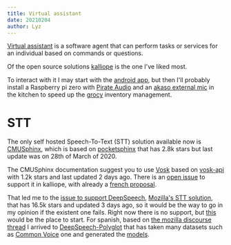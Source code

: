 ```yaml
---
title: Virtual assistant
date: 20210204
author: Lyz
---
```


[Virtual assistant](https://en.wikipedia.org/wiki/Virtual_assistant) is
a software agent that can perform tasks or services for an individual based on
commands or questions.

Of the open source solutions [kalliope](https://kalliope-project.github.io/) is
the one I've liked most.

To interact with it I may start with the [android
app](https://play.google.com/store/apps/details?id=kalliope.project), but then
I'll probably install a Raspberry pi zero with [Pirate
Audio](https://shop.pimoroni.com/collections/pirate-audio) and an [akaso
external mic](https://www.akasotech.com/externalmic) in the kitchen to speed up
the [grocy](grocy.md) inventory management.

# STT

The only self hosted Speech-To-Text (STT) solution available now is
[CMUSphinx](https://kalliope-project.github.io/kalliope/settings/stt/CMUSphinx/),
which is based on [pocketsphinx](https://github.com/cmusphinx/pocketsphinx) that
has 2.8k stars but last update was on 28th of March of 2020.

The CMUSphinx documentation suggest you to use
[Vosk](https://alphacephei.com/vosk/) based on
[vosk-api](https://github.com/alphacep/vosk-api) with 1.2k stars and last
updated 2 days ago. There is an [open
issue](https://github.com/kalliope-project/kalliope/issues/606) to support it in
kalliope, with already a [french
proposal](https://github.com/veka-server/kalliope-vosk).

That led me to the [issue to support
DeepSpeech](https://github.com/kalliope-project/kalliope/issues/513), [Mozilla's
STT solution](https://github.com/mozilla/DeepSpeech), that has 16.5k stars and
updated 3 days ago, so it would be the way to go in my opinion if the existent
one fails. Right now there is no support, but
[this](https://github.com/mozilla/DeepSpeech-examples/blob/r0.9/mic_vad_streaming/)
would be the place to start. For spanish, based on [the mozilla discourse
thread](https://discourse.mozilla.org/t/links-to-pretrained-models/62688)
I arrived to
[DeepSpeech-Polyglot](https://gitlab.com/Jaco-Assistant/deepspeech-polyglot)
that has taken many datasets such as [Common
Voice](https://commonvoice.mozilla.org/en/datasets) one and generated the
[models](https://drive.google.com/drive/folders/1-3UgQBtzEf8QcH2qc8TJHkUqCBp5BBmO?usp=sharing).
